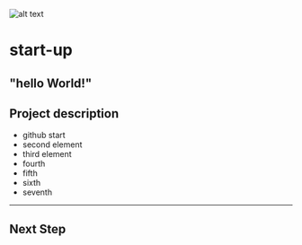 ![alt text](https://img.shields.io/badge/Github-Teststartup-red "Logo Title Text 1")
# start-up
## "hello World!"
## Project description
* github start 
* second element
* third element 
* fourth
* fifth
* sixth
* seventh
-----
## Next Step
